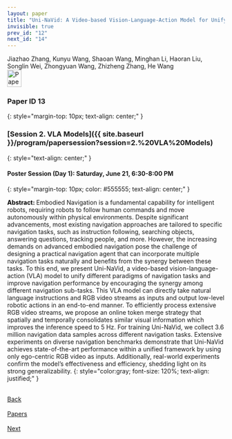 ```yaml
---
layout: paper
title: "Uni-NaVid: A Video-based Vision-Language-Action Model for Unifying Embodied Navigation Tasks"
invisible: true
prev_id: "12"
next_id: "14"
---
```

<div class="paper-authors">
  <div class="paper-author-box">
    <div class="paper-author-name">Jiazhao Zhang, Kunyu Wang, Shaoan Wang, Minghan Li, Haoran Liu, Songlin Wei, Zhongyuan Wang, Zhizheng Zhang, He Wang</div>
    <div class="paper-author-uni"></div>
  </div>
</div>

<div class="paper-pdf">
  <div>
    <a href="https://www.roboticsproceedings.org/rss21/p013.pdf" title="Download PDF" target="_blank">
      <img src="{{ site.baseurl }}/images/paper_link_cardinal_red.png" alt="Paper PDF" width="33" height="40" />
    </a>
  </div>
</div>

### Paper ID 13
{: style="margin-top: 10px; text-align: center;" }

### [Session 2. VLA Models]({{ site.baseurl }}/program/papersession?session=2.%20VLA%20Models)
{: style="text-align: center;" }

#### Poster Session (Day 1): Saturday, June 21, 6:30-8:00 PM
{: style="margin-top: 10px; color: #555555; text-align: center;" }

<b style="color: black;">Abstract: </b>Embodied Navigation is a fundamental capability for intelligent robots, requiring robots to follow human commands and move autonomously within physical environments. Despite significant advancements, most existing navigation approaches are tailored to specific navigation tasks, such as instruction following, searching objects, answering questions, tracking people, and more. However, the increasing demands on advanced embodied navigation pose the challenge of designing a practical navigation agent that can incorporate multiple navigation tasks naturally and benefits from the synergy between these tasks. To this end, we present Uni-NaVid, a video-based vision-language-action (VLA) model to unify different paradigms of navigation tasks and improve navigation performance by encouraging the synergy among different navigation sub-tasks. This VLA model can directly take natural language instructions and RGB video streams as inputs and output low-level robotic actions in an end-to-end manner.  To efficiently process extensive RGB video streams, we propose an online token merge strategy that spatially and temporally consolidates similar visual information which improves the inference speed to 5 Hz. For training Uni-NaVid, we collect 3.6 million navigation data samples across different navigation tasks. Extensive experiments on diverse navigation benchmarks demonstrate that Uni-NaVid achieves state-of-the-art performance within a unified framework by using only ego-centric RGB video as inputs. Additionally, real-world experiments confirm the model’s effectiveness and efficiency, shedding light on its strong generalizability.
{: style="color:gray; font-size: 120%; text-align: justified;" }

<div class="paper-menu">
  <div class="paper-menu-inner">
    <a href="{{ site.baseurl }}/program/papers/12/" title="Previous Paper">
            <div class="paper-menu-icon">
                <i class="fas fa-arrow-left"></i><br>
                <span class="paper-menu-label">Back</span>
            </div>
        </a>
    <a href="{{ site.baseurl }}/program/papers" title="All Papers">
      <div class="paper-menu-icon">
        <i class="fas fa-list"></i><br>
        <span class="paper-menu-label">Papers</span>
      </div>
    </a>
    <a href="{{ site.baseurl }}/program/papers/14/" title="Next Paper">
            <div class="paper-menu-icon">
                <i class="fas fa-arrow-right"></i><br>
                <span class="paper-menu-label">Next</span>
            </div>
        </a>
  </div>
</div>
